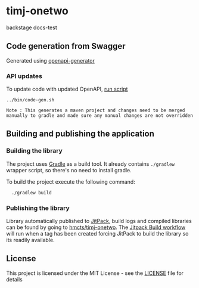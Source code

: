 # timj-onetwo

backstage docs-test

## Code generation from Swagger

Generated using [openapi-generator](https://github.com/OpenAPITools/openapi-generator)

### API updates

To update code with updated OpenAPI, [run script](./bin/code-gen.sh)

```
../bin/code-gen.sh
```

`Note : This generates a maven project and changes need to be merged manually to gradle and made sure any manual changes are not overridden`

## Building and publishing the application

### Building the library

The project uses [Gradle](https://gradle.org) as a build tool. It already contains
`./gradlew` wrapper script, so there's no need to install gradle.

To build the project execute the following command:

```bash
  ./gradlew build
```

### Publishing the library

Library automatically published to [JitPack](https://jitpack.io/#hmcts/timj-onetwo), build logs and compiled libraries can be found by going to [hmcts/timj-onetwo](https://jitpack.io/com/github/hmcts/timj-onetwo). The [Jitpack Build workflow](.github/workflows/jitpack_build.yml) will run when a tag has been created forcing JitPack to build the library so its readily available.

## License

This project is licensed under the MIT License - see the [LICENSE](LICENSE) file for details
